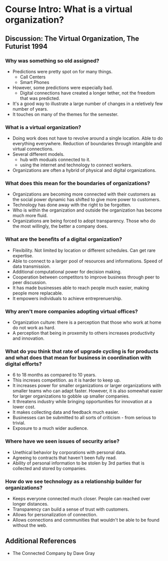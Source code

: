 Course Intro: What is a virtual organization?
=============================================
Discussion: The Virtual Organization, The Futurist 1994
-------------------------------------------------------
### Why was something so old assigned?
- Predictions were pretty spot on for many things.
	* Call Centers
    * Smart Phones
- However, some predictions were especially bad.
	* Digital connections have created a longer tether, not the freedom that was predicted.
- It's a good way to illustrate a large number of changes in a reletively few number of years.
- It touches on many of the themes for the semester.

### What is a virtual organization?
- Doing work does not have to revolve around a single location. Able to do everything everywhere. Reduction of boundaries through intangible and virtual connections.
- Several different models.
	* hub with moduals connected to it.
    * using the internet and technology to connect workers.
- Organizations are often a hybrid of physical and digital organizations.

### What does this mean for the boundaries of organizations?
- Organizations are becoming more connected with their customers as the social power dynamic has shifted to give more power to customers.
- Technology has done away with the right to be forgotten.
- Who is within the organization and outside the organization has become much more fluid.
- Organizations are being forced to adopt transparency. Those who do the most willingly, the better a company does.

### What are the benefits of a digital organization?
- Flexibility. Not limited by location or different schedules. Can get rare expertise.
- Able to connect to a larger pool of resources and informations. Speed of data transmission.
- Additional computational power for decision making.
- Cooperation between competitors to improve business through peer to peer discussion.
- It has made businesses able to reach people much easier, making people more replacable.
- It empowers individuals to achieve entreprenuership.

### Why aren't more companies adopting virtual offices?
- Organization culture: there is a perception that those who work at home do not work as hard.
- A perception that being in proxemity to others increases productivity and innovation.

### What do you think that rate of upgrade cycling is for products and what does that mean for business in coordination with digital efforts?
- 6 to 18 months as compared to 10 years.
- This increses competition. as it is harder to keep up.
- It increases power for smaller organizations or larger organizations with smaller teams who can adapt faster. However, it is also somewhat easier for larger organizations to gobble up smaller companies.
- It threatens industry while bringing opportunities for innovation at a lower cost.
- It makes collecting data and feedback much easier.
- Businesses can be submitted to all sorts of criticism - from serious to trivial.
- Exposure to a much wider audience.

### Where have we seen issues of security arise?
- Unethical behavior by corporations with personal data.
- Agreeing to contracts that haven't been fully read.
- Ability of personal information to be stolen by 3rd parties that is collected and stored by companies.

### How do we see technology as a relationship builder for organizations?
- Keeps everyone connected much closer. People can reached over longer distances.
- Transparency can build a sense of trust with customers.
- Allows for personalization of connection.
- Allows connections and communities that wouldn't be able to be found without the web.

Additional References
---------------------
- The Connected Company by Dave Gray